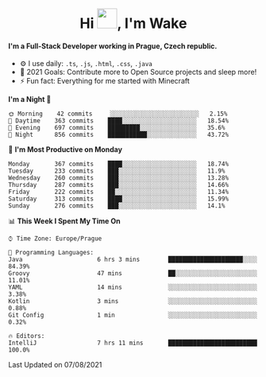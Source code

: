 <h1 align="center">Hi <img src="https://raw.githubusercontent.com/MrWakeCZ/MrWakeCZ/master/Hi.gif" width="40px" />, I'm Wake</h1>

#### I'm a Full-Stack Developer working in Prague, Czech republic.
- ⚙️ I use daily: `.ts`, `.js`, `.html`, `.css`, `.java`
- 🥅 2021 Goals: Contribute more to Open Source projects and sleep more!
- ⚡ Fun fact: Everything for me started with Minecraft

<!--START_SECTION:waka-->
**I'm a Night 🦉** 

```text
🌞 Morning    42 commits     ░░░░░░░░░░░░░░░░░░░░░░░░░   2.15% 
🌆 Daytime    363 commits    ████░░░░░░░░░░░░░░░░░░░░░   18.54% 
🌃 Evening    697 commits    █████████░░░░░░░░░░░░░░░░   35.6% 
🌙 Night      856 commits    ███████████░░░░░░░░░░░░░░   43.72%

```
📅 **I'm Most Productive on Monday** 

```text
Monday       367 commits    ████░░░░░░░░░░░░░░░░░░░░░   18.74% 
Tuesday      233 commits    ███░░░░░░░░░░░░░░░░░░░░░░   11.9% 
Wednesday    260 commits    ███░░░░░░░░░░░░░░░░░░░░░░   13.28% 
Thursday     287 commits    ███░░░░░░░░░░░░░░░░░░░░░░   14.66% 
Friday       222 commits    ██░░░░░░░░░░░░░░░░░░░░░░░   11.34% 
Saturday     313 commits    ████░░░░░░░░░░░░░░░░░░░░░   15.99% 
Sunday       276 commits    ███░░░░░░░░░░░░░░░░░░░░░░   14.1%

```


📊 **This Week I Spent My Time On** 

```text
⌚︎ Time Zone: Europe/Prague

💬 Programming Languages: 
Java                     6 hrs 3 mins        █████████████████████░░░░   84.39% 
Groovy                   47 mins             ██░░░░░░░░░░░░░░░░░░░░░░░   11.01% 
YAML                     14 mins             ░░░░░░░░░░░░░░░░░░░░░░░░░   3.38% 
Kotlin                   3 mins              ░░░░░░░░░░░░░░░░░░░░░░░░░   0.88% 
Git Config               1 min               ░░░░░░░░░░░░░░░░░░░░░░░░░   0.32%

🔥 Editors: 
IntelliJ                 7 hrs 11 mins       █████████████████████████   100.0%

```


 Last Updated on 07/08/2021
<!--END_SECTION:waka-->
